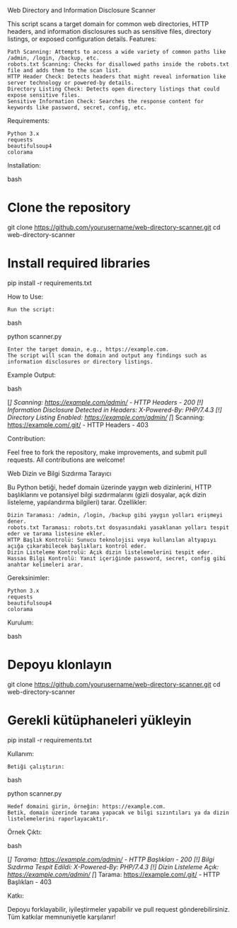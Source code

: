 Web Directory and Information Disclosure Scanner

This script scans a target domain for common web directories, HTTP headers, and information disclosures such as sensitive files, directory listings, or exposed configuration details.
Features:

    Path Scanning: Attempts to access a wide variety of common paths like /admin, /login, /backup, etc.
    robots.txt Scanning: Checks for disallowed paths inside the robots.txt file and adds them to the scan list.
    HTTP Header Check: Detects headers that might reveal information like server technology or powered-by details.
    Directory Listing Check: Detects open directory listings that could expose sensitive files.
    Sensitive Information Check: Searches the response content for keywords like password, secret, config, etc.

Requirements:

    Python 3.x
    requests
    beautifulsoup4
    colorama

Installation:

bash

# Clone the repository
git clone https://github.com/yourusername/web-directory-scanner.git
cd web-directory-scanner

# Install required libraries
pip install -r requirements.txt

How to Use:

    Run the script:

bash

python scanner.py

    Enter the target domain, e.g., https://example.com.
    The script will scan the domain and output any findings such as information disclosures or directory listings.

Example Output:

bash

[*] Scanning: https://example.com/admin/ - HTTP Headers - 200
    [!] Information Disclosure Detected in Headers: X-Powered-By: PHP/7.4.3
    [!] Directory Listing Enabled: https://example.com/admin/
[*] Scanning: https://example.com/.git/ - HTTP Headers - 403

Contribution:

Feel free to fork the repository, make improvements, and submit pull requests. All contributions are welcome!



Web Dizin ve Bilgi Sızdırma Tarayıcı

Bu Python betiği, hedef domain üzerinde yaygın web dizinlerini, HTTP başlıklarını ve potansiyel bilgi sızdırmalarını (gizli dosyalar, açık dizin listeleme, yapılandırma bilgileri) tarar.
Özellikler:

    Dizin Taraması: /admin, /login, /backup gibi yaygın yolları erişmeyi dener.
    robots.txt Taraması: robots.txt dosyasındaki yasaklanan yolları tespit eder ve tarama listesine ekler.
    HTTP Başlık Kontrolü: Sunucu teknolojisi veya kullanılan altyapıyı açığa çıkarabilecek başlıkları kontrol eder.
    Dizin Listeleme Kontrolü: Açık dizin listelemelerini tespit eder.
    Hassas Bilgi Kontrolü: Yanıt içeriğinde password, secret, config gibi anahtar kelimeleri arar.

Gereksinimler:

    Python 3.x
    requests
    beautifulsoup4
    colorama

Kurulum:

bash

# Depoyu klonlayın
git clone https://github.com/yourusername/web-directory-scanner.git
cd web-directory-scanner

# Gerekli kütüphaneleri yükleyin
pip install -r requirements.txt

Kullanım:

    Betiği çalıştırın:

bash

python scanner.py

    Hedef domaini girin, örneğin: https://example.com.
    Betik, domain üzerinde tarama yapacak ve bilgi sızıntıları ya da dizin listelemelerini raporlayacaktır.

Örnek Çıktı:

bash

[*] Tarama: https://example.com/admin/ - HTTP Başlıkları - 200
    [!] Bilgi Sızdırma Tespit Edildi: X-Powered-By: PHP/7.4.3
    [!] Dizin Listeleme Açık: https://example.com/admin/
[*] Tarama: https://example.com/.git/ - HTTP Başlıkları - 403

Katkı:

Depoyu forklayabilir, iyileştirmeler yapabilir ve pull request gönderebilirsiniz. Tüm katkılar memnuniyetle karşılanır!
